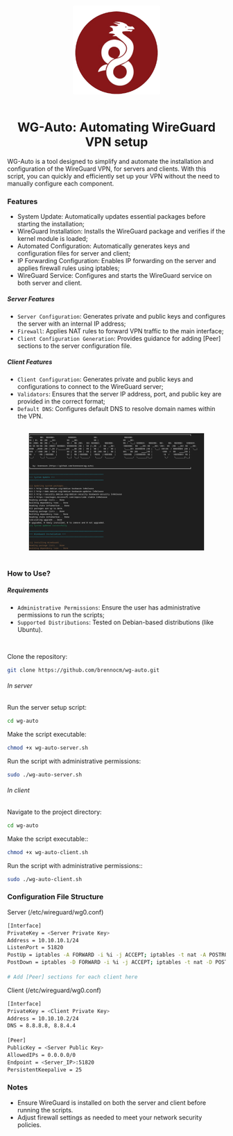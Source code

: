 
<div align="center">
    <img src="images/logo-wgauto.png" alt="logo" width="200px">
   <br><br>
    <h1 align="center"> WG-Auto: Automating WireGuard VPN setup</h1>
</div>

WG-Auto is a tool designed to simplify and automate the installation and configuration of the WireGuard VPN, for servers and clients. With this script, you can quickly and efficiently set up your VPN without the need to manually configure each component.

### Features
- System Update: Automatically updates essential packages before starting the installation;
- WireGuard Installation: Installs the WireGuard package and verifies if the kernel module is loaded;
- Automated Configuration: Automatically generates keys and configuration files for server and client;
- IP Forwarding Configuration: Enables IP forwarding on the server and applies firewall rules using iptables;
- WireGuard Service: Configures and starts the WireGuard service on both server and client.

##### Server Features 
*   `Server Configuration`: Generates private and public keys and configures the server with an internal IP address;
*   `Firewall`: Applies NAT rules to forward VPN traffic to the main interface;
*   `Client Configuration Generation`: Provides guidance for adding [Peer] sections to the server configuration file.

##### Client Features
*   `Client Configuration`: Generates private and public keys and configurations to connect to the WireGuard server;
*   `Validators`: Ensures that the server IP address, port, and public key are provided in the correct format;
*   `Default DNS`: Configures default DNS to resolve domain names within the VPN.

<br>

<div align="center">
    <img src="images/banner.png" alt="banner" width="80%">
</div>

<br>

### How to Use?

##### Requirements
*   `Administrative Permissions`: Ensure the user has administrative permissions to run the scripts;
*   `Supported Distributions`: Tested on Debian-based distributions (like Ubuntu).

<br>

Clone the repository:
```bash
git clone https://github.com/brennocm/wg-auto.git
```

###### In server

Run the server setup script:
```bash
cd wg-auto
```
Make the script executable:
```bash
chmod +x wg-auto-server.sh
```

Run the script with administrative permissions:
```bash
sudo ./wg-auto-server.sh
```

###### In client

Navigate to the project directory:
```bash
cd wg-auto
```

Make the script executable::
```bash
chmod +x wg-auto-client.sh
```

Run the script with administrative permissions::
```bash
sudo ./wg-auto-client.sh
```

### Configuration File Structure

Server (/etc/wireguard/wg0.conf)
```bash
[Interface]
PrivateKey = <Server Private Key>
Address = 10.10.10.1/24
ListenPort = 51820
PostUp = iptables -A FORWARD -i %i -j ACCEPT; iptables -t nat -A POSTROUTING -o <Main_Interface> -j MASQUERADE
PostDown = iptables -D FORWARD -i %i -j ACCEPT; iptables -t nat -D POSTROUTING -o <Main_Interface> -j MASQUERADE

# Add [Peer] sections for each client here
```

Client (/etc/wireguard/wg0.conf)

```bash
[Interface]
PrivateKey = <Client Private Key>
Address = 10.10.10.2/24
DNS = 8.8.8.8, 8.8.4.4

[Peer]
PublicKey = <Server Public Key>
AllowedIPs = 0.0.0.0/0
Endpoint = <Server_IP>:51820
PersistentKeepalive = 25
```

### Notes

* Ensure WireGuard is installed on both the server and client before running the scripts.
* Adjust firewall settings as needed to meet your network security policies.